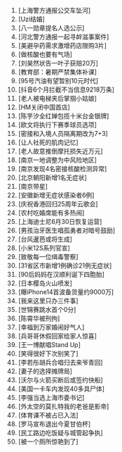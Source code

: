 
1. [上海警方通报公交车坠河]
1. [Uzi结婚]
1. [八一勋章提名人选公示]
1. [河北警方通报一起寻衅滋事案件]
1. [美避孕药需求激增药店限购3片]
1. [做核酸也要有气场]
1. [刘昊然状告一叶子获赔20万]
1. [教育部：暑期严禁集体补课]
1. [95号汽油有望暂别10元时代]
1. [抖音6个月拦截不当信息9218万条]
1. [老人被电梯夹后掌掴小姑娘]
1. [HM关闭中国首店]
1. [陈芋汐全红婵包揽十米台金银牌]
1. [欧文将执行下赛季球员选项]
1. [密接和入境人员隔离期改为7+3]
1. [让人社死的肌肉记忆]
1. [老人故意推倒摩托损失近万元]
1. [南京一地调整为中风险地区]
1. [南京发现4名密接核酸检测异常]
1. [北京朝阳新增1名无症状]
1. [南京带星]
1. [安徽新增无症状感染者6例]
1. [庆祝香港回归25周年云歌会]
1. [农村吃婚席能有多热闹]
1. [上海迪士尼6月30日恢复运营]
1. [男孩治牙医生唱孤勇者对暗号鼓励]
1. [台风暹芭或将生成]
1. [小米12S系列官宣]
1. [致敬每一位缉毒警察]
1. [31省区市新增1例确诊21例无症状]
1. [90后妈妈在汉顺利诞下四胞胎]
1. [日本樱岛火山喷发]
1. [曝iPhone14首波备货量约9000万]
1. [我来这里只办三件事]
1. [世锦赛跳水首个0分]
1. [陈霄华被刑拘]
1. [幸福到万家婚闹好气人]
1. [兵哥哥休假回家给家人惊喜]
1. [王一博献唱Stand Up]
1. [笑得很好下次别笑了]
1. [李若彤胡兵合唱归去来爷青回]
1. [妻子的选择摊牌局]
1. [沃尔与火箭买断后或签约快船]
1. [美国一卡车内发现40多具尸体]
1. [李强当选上海市委书记]
1. [外太空的莫扎特我的老爸是影帝]
1. [体育课不被占已入法]
1. [罗马宣布退出今夏甘伯杯]
1. [民工路边吃饭疑与城管起争执]
1. [被一个厕所惊艳到了]